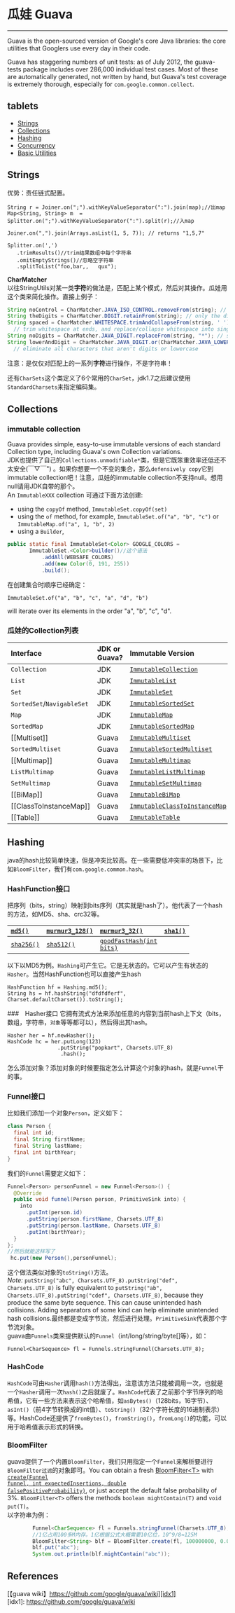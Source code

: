 <!--
link rel="stylesheet" href="http://yandex.st/highlightjs/6.2/styles/googlecode.min.css">
 
<script src="http://code.jquery.com/jquery-1.7.2.min.js"></script>
<script src="http://yandex.st/highlightjs/6.2/highlight.min.js"></script>
 
<script>hljs.initHighlightingOnLoad();</script>
<script type="text/javascript">
 $(document).ready(function(){
      $("h2,h3,h4,h5,h6").each(function(i,item){
        var tag = $(item).get(0).localName;
        $(item).attr("id","wow"+i);
        $("#category").append('<a class="new'+tag+'" href="#wow'+i+'">'+$(this).text()+'</a></br>');
        $(".newh2").css("margin-left",0);
        $(".newh3").css("margin-left",20);
        $(".newh4").css("margin-left",40);
        $(".newh5").css("margin-left",60);
        $(".newh6").css("margin-left",80);
      });
 });
</script>
<div id="category"></div>
-->
# 瓜娃 Guava
---
Guava is the open-sourced version of Google's core Java libraries: the core utilities that Googlers use every day in their code. 

Guava has staggering numbers of unit tests: as of July 2012, the guava-tests package includes over 286,000 individual test cases. Most of these are automatically generated, not written by hand, but Guava's test coverage is extremely thorough, especially for `com.google.common.collect`.
## tablets
* [Strings](#strings)
*  [Collections](#collections)
*  [Hashing](#hashing)
*  [Concurrency](#concurrency)
*  [Basic Utilities](#)


## Strings
优势：责任链式配置。

	String r = Joiner.on(";").withKeyValueSeparator(":").join(map);//出map
	Map<String, String> m  = Splitter.on(";").withKeyValueSeparator(":").split(r);//入map

	Joiner.on(",").join(Arrays.asList(1, 5, 7)); // returns "1,5,7"

	Splitter.on(',')
       .trimResults()//trim结果数组中每个字符串
       .omitEmptyStrings()//忽略空字符串
       .splitToList("foo,bar,,   qux");

**CharMatcher**  
以往StringUtils对某一类**字符**的做法是，匹配上某个模式，然后对其操作。瓜娃用这个类来简化操作。直接上例子：

```java
String noControl = CharMatcher.JAVA_ISO_CONTROL.removeFrom(string); // remove control characters
String theDigits = CharMatcher.DIGIT.retainFrom(string); // only the digits
String spaced = CharMatcher.WHITESPACE.trimAndCollapseFrom(string, ' ');
  // trim whitespace at ends, and replace/collapse whitespace into single spaces
String noDigits = CharMatcher.JAVA_DIGIT.replaceFrom(string, "*"); // star out all digits
String lowerAndDigit = CharMatcher.JAVA_DIGIT.or(CharMatcher.JAVA_LOWER_CASE).retainFrom(string);
  // eliminate all characters that aren't digits or lowercase
```

注意：是仅仅对匹配上的一系列**字符**进行操作，不是字符串！

还有`CharSets`这个类定义了6个常用的`CharSet`，jdk1.7之后建议使用`StandardCharsets`来指定编码集。

## Collections

### immutable collection
Guava provides simple, easy-to-use immutable versions of each standard  Collection  type, including Guava's own  Collection  variations.  
JDK也提供了自己的`Collections.unmodifiable*`类，但是它既笨重效率还低还不太安全(￣▽￣") 。如果你想要一个不变的集合，那么`defensively copy`它到immutable collection吧！注意，瓜娃的immutable collection不支持null。想用null请用JDK自带的那个。    
An `ImmutableXXX` collection 可通过下面方法创建:
  * using the `copyOf` method, `ImmutableSet.copyOf(set)`
  * using the `of` method, for example, `ImmutableSet.of("a", "b", "c")` or `ImmutableMap.of("a", 1, "b", 2)`
  * using a `Builder`,

```java
public static final ImmutableSet<Color> GOOGLE_COLORS =
       ImmutableSet.<Color>builder()//这个语法
           .addAll(WEBSAFE_COLORS)
           .add(new Color(0, 191, 255))
           .build();
```

在创建集合时顺序已经确定：
```
ImmutableSet.of("a", "b", "c", "a", "d", "b")
```
will iterate over its elements in the order "a", "b", "c", "d".

### 瓜娃的Collection列表 

| Interface | JDK or Guava? | Immutable Version |
|:----------|:--------------|:------------------|
| `Collection` | JDK           | <a href='http://google.github.io/guava/releases/snapshot/api/docs/com/google/common/collect/ImmutableCollection.html'><code>ImmutableCollection</code></a> |
| `List`    | JDK           | <a href='http://google.github.io/guava/releases/snapshot/api/docs/com/google/common/collect/ImmutableList.html'><code>ImmutableList</code></a> |
| `Set`     | JDK           | <a href='http://google.github.io/guava/releases/snapshot/api/docs/com/google/common/collect/ImmutableSet.html'><code>ImmutableSet</code></a> |
| `SortedSet`/`NavigableSet` | JDK           | <a href='http://google.github.io/guava/releases/snapshot/api/docs/com/google/common/collect/ImmutableSortedSet.html'><code>ImmutableSortedSet</code></a> |
| `Map`     | JDK           | <a href='http://google.github.io/guava/releases/snapshot/api/docs/com/google/common/collect/ImmutableMap.html'><code>ImmutableMap</code></a> |
| `SortedMap` | JDK           | <a href='http://google.github.io/guava/releases/snapshot/api/docs/com/google/common/collect/ImmutableSortedMap.html'><code>ImmutableSortedMap</code></a> |
| [[Multiset]] | Guava         | <a href='http://google.github.io/guava/releases/snapshot/api/docs/com/google/common/collect/ImmutableMultiset.html'><code>ImmutableMultiset</code></a> |
| `SortedMultiset` | Guava         | <a href='http://google.github.io/guava/releases/12.0/api/docs/com/google/common/collect/ImmutableSortedMultiset.html'><code>ImmutableSortedMultiset</code></a> |
| [[Multimap]] | Guava         | <a href='http://google.github.io/guava/releases/snapshot/api/docs/com/google/common/collect/ImmutableMultimap.html'><code>ImmutableMultimap</code></a> |
| `ListMultimap` | Guava         | <a href='http://google.github.io/guava/releases/snapshot/api/docs/com/google/common/collect/ImmutableListMultimap.html'><code>ImmutableListMultimap</code></a> |
| `SetMultimap` | Guava         | <a href='http://google.github.io/guava/releases/snapshot/api/docs/com/google/common/collect/ImmutableSetMultimap.html'><code>ImmutableSetMultimap</code></a> |
| [[BiMap]] | Guava         | <a href='http://google.github.io/guava/releases/snapshot/api/docs/com/google/common/collect/ImmutableBiMap.html'><code>ImmutableBiMap</code></a> |
| [[ClassToInstanceMap]] | Guava         | <a href='http://google.github.io/guava/releases/snapshot/api/docs/com/google/common/collect/ImmutableClassToInstanceMap.html'><code>ImmutableClassToInstanceMap</code></a> |
| [[Table]] | Guava         | <a href='http://google.github.io/guava/releases/snapshot/api/docs/com/google/common/collect/ImmutableTable.html'><code>ImmutableTable</code></a> |

## Hashing
java的hash比较简单快速，但是冲突比较高。在一些需要低冲突率的场景下，比如`BloomFilter`，我们有`com.google.common.hash`。  

### HashFunction接口
把序列（bits，string）映射到bits序列（其实就是hash了）。他代表了一个hash的方法，如MD5、sha、crc32等。  

| <a href='http://google.github.io/guava/releases/12.0/api/docs/com/google/common/hash/Hashing.html#md5()'><code>md5()</code></a> | <a href='http://google.github.io/guava/releases/12.0/api/docs/com/google/common/hash/Hashing.html#murmur3_128()'><code>murmur3_128()</code></a> | <a href='http://google.github.io/guava/releases/12.0/api/docs/com/google/common/hash/Hashing.html#murmur3_32()'><code>murmur3_32()</code></a> | <a href='http://google.github.io/guava/releases/12.0/api/docs/com/google/common/hash/Hashing.html#sha1()'><code>sha1()</code></a> |
|:----------------------------------------------------------------------------------------------------------------------------------------------------|:--------------------------------------------------------------------------------------------------------------------------------------------------------------------|:------------------------------------------------------------------------------------------------------------------------------------------------------------------|:------------------------------------------------------------------------------------------------------------------------------------------------------|
| <a href='http://google.github.io/guava/releases/12.0/api/docs/com/google/common/hash/Hashing.html#sha256()'><code>sha256()</code></a> | <a href='http://google.github.io/guava/releases/12.0/api/docs/com/google/common/hash/Hashing.html#sha512()'><code>sha512()</code></a>           | <a href='http://google.github.io/guava/releases/12.0/api/docs/com/google/common/hash/Hashing.html#goodFastHash(int)'><code>goodFastHash(int bits)</code></a> |


以下以MD5为例。`Hashing`可产生它。它是无状态的。它可以产生有状态的`Hasher`。当然HashFunction也可以直接产生hash

	HashFunction hf = Hashing.md5();
	String hs = hf.hashString("dfdfdferf", Charset.defaultCharset()).toString();
###　Hasher接口
它拥有流式方法来添加任意的内容到当前hash上下文（bits，数组，字符串，`对象`等等都可以），然后得出其hash。
	
	Hasher her = hf.newHasher();
	HashCode hc = her.putLong(123)
		   		   	.putString("popkart", Charsets.UTF_8)
				     .hash();
怎么添加对象？添加对象的时候要指定怎么计算这个对象的hash，就是`Funnel`干的事。

### Funnel接口
比如我们添加一个对象`Person`，定义如下：

```java
class Person {
  final int id;
  final String firstName;
  final String lastName;
  final int birthYear;
}

```
我们的`Funnel`需要定义如下：

```java
Funnel<Person> personFunnel = new Funnel<Person>() {
  @Override
  public void funnel(Person person, PrimitiveSink into) {
    into
      .putInt(person.id)
      .putString(person.firstName, Charsets.UTF_8)
      .putString(person.lastName, Charsets.UTF_8)
      .putInt(birthYear);
  }
};
//然后就能这样写了
 hc.put(new Person(),personFunnel);
```
这个做法类似对象的`toString()`方法。  
_Note:_ `putString("abc", Charsets.UTF_8).putString("def", Charsets.UTF_8)` is fully equivalent to `putString("ab", Charsets.UTF_8).putString("cdef", Charsets.UTF_8)`, because they produce the same byte sequence.  This can cause unintended hash collisions.  Adding separators of some kind can help eliminate unintended hash collisions.最终都是变成字节流，然后进行处理。`PrimitiveSink`代表那个字节流对象。  
guava由`Funnels`类来提供默认的`Funnel`（int/long/string/byte[]等），如：

	Funnel<CharSequence> fl = Funnels.stringFunnel(Charsets.UTF_8);




### HashCode
`HashCode`可由`Hasher`调用`hash()`方法得出，注意该方法只能被调用一次，也就是一个`Hasher`调用一次`hash()`之后就废了。`HashCode`代表了之前那个字节序列的哈希值，它有一些方法来表示这个哈希值，如`asBytes()`（128bits，16字节）、`asInt()`（前4字节转换成的int值）、`toString()`（32个字符长度的16进制表示）等。HashCode还提供了`fromBytes()`，`fromString()`，`fromLong()`的功能，可以用于哈希值表示形式的转换。

### BloomFilter
guava提供了一个内置`BloomFilter`，我们只用指定一个`Funnel`来解析要进行`BloomFilter过滤`的对象即可。You can obtain a fresh [BloomFilter&lt;T&gt;](http://google.github.io/guava/releases/snapshot/api/docs/com/google/common/hash/BloomFilter.html) with <a href='http://google.github.io/guava/releases/snapshot/api/docs/com/google/common/hash/BloomFilter.html#create(com.google.common.hash.Funnel, int, double)'><code>create(Funnel funnel, int expectedInsertions, double falsePositiveProbability)</code></a>, or just accept the default false probability of 3%. `BloomFilter<T>` offers the methods `boolean mightContain(T)` and `void put(T)`。  
以字符串为例：

```java
		Funnel<CharSequence> fl = Funnels.stringFunnel(Charsets.UTF_8);
		//1亿占用100多M内存。1亿根据公式大概需要10亿位，10^9/8≈125M
		BloomFilter<String> blf = BloomFilter.create(fl, 100000000, 0.01);
		blf.put("abc");
		System.out.println(blf.mightContain("abc"));
```

## References
[【guava wiki】https://github.com/google/guava/wiki][idx1]  
[idx1]: https://github.com/google/guava/wiki
